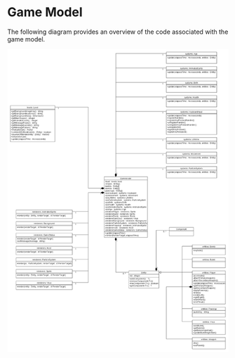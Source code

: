 # Game Model

The following diagram provides an overview of the code associated with the game model.

![GameModel Diagram](https://github.com/ProfPorkins/Coronavirus-NanoForce/blob/trunk/docs/images/GameModel.png)
